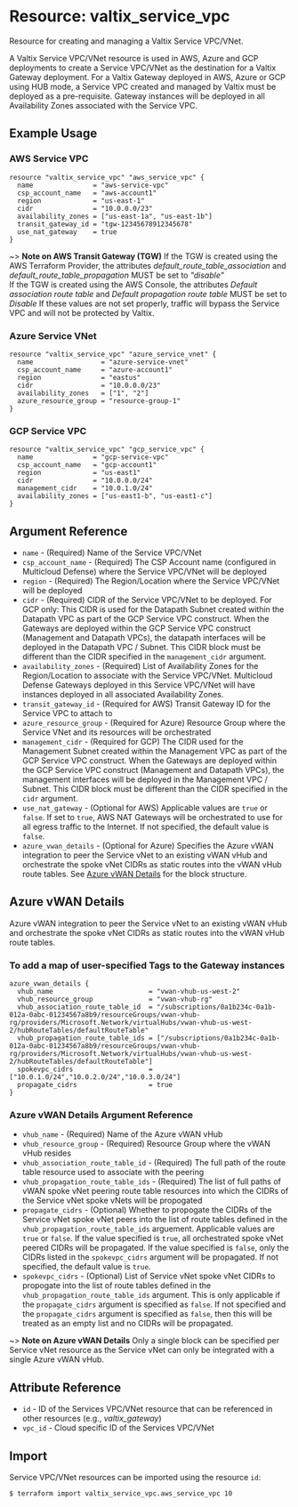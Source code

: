 # Resource: valtix_service_vpc
Resource for creating and managing a Valtix Service VPC/VNet.

A Valtix Service VPC/VNet resource is used in AWS, Azure and GCP deployments to create a Service VPC/VNet as the destination for a Valtix Gateway deployment. For a Valtix Gateway deployed in AWS, Azure or GCP using HUB mode, a Service VPC created and managed by Valtix must be deployed as a pre-requisite. Gateway instances will be deployed in all Availability Zones associated with the Service VPC.

## Example Usage

### AWS Service VPC
```hcl
resource "valtix_service_vpc" "aws_service_vpc" {
  name               = "aws-service-vpc"
  csp_account_name   = "aws-account1"
  region             = "us-east-1"
  cidr               = "10.0.0.0/23"
  availability_zones = ["us-east-1a", "us-east-1b"]
  transit_gateway_id = "tgw-12345678912345678"
  use_nat_gateway    = true
}
```
~> **Note on AWS Transit Gateway (TGW)**
If the TGW is created using the AWS Terraform Provider, the attributes *default_route_table_association* and *default_route_table_propagation* MUST be set to *"disable"*<br>
If the TGW is created using the AWS Console, the attributes *Default association route table* and *Default propagation route table* MUST be set to *Disable*
If these values are not set properly, traffic will bypass the Service VPC and will not be protected by Valtix.

### Azure Service VNet
```hcl
resource "valtix_service_vpc" "azure_service_vnet" {
  name                 = "azure-service-vnet"
  csp_account_name     = "azure-account1"
  region               = "eastus"
  cidr                 = "10.0.0.0/23"
  availability_zones   = ["1", "2"]
  azure_resource_group = "resource-group-1"
}
```

### GCP Service VPC
```hcl
resource "valtix_service_vpc" "gcp_service_vpc" {
  name               = "gcp-service-vpc"
  csp_account_name   = "gcp-account1"
  region             = "us-east1"
  cidr               = "10.0.0.0/24"
  management_cidr    = "10.0.1.0/24"
  availability_zones = ["us-east1-b", "us-east1-c"]
}
```

## Argument Reference
* `name` - (Required) Name of the Service VPC/VNet
* `csp_account_name` - (Required) The CSP Account name (configured in Multicloud Defense) where the Service VPC/VNet will be deployed
* `region` - (Required) The Region/Location where the Service VPC/VNet will be deployed
* `cidr` - (Required) CIDR of the Service VPC/VNet to be deployed.  For GCP only: This CIDR is used for the Datapath Subnet created within the Datapath VPC as part of the GCP Service VPC construct. When the Gateways are deployed within the GCP Service VPC construct (Management and Datapath VPCs), the datapath interfaces will be deployed in the Datapath VPC / Subnet.  This CIDR block must be different than the CIDR specified in the `management_cidr` argument.
* `availability_zones` - (Required) List of Availability Zones for the Region/Location to associate with the Service VPC/VNet. Multicloud Defense Gateways deployed in this Service VPC/VNet will have instances deployed in all associated Availability Zones.
* `transit_gateway_id` - (Required for AWS) Transit Gateway ID for the Service VPC to attach to
* `azure_resource_group` - (Required for Azure) Resource Group where the Service VNet and its resources will be orchestrated
* `management_cidr` - (Required for GCP) The CIDR used for the Management Subnet created within the Management VPC as part of the GCP Service VPC construct. When the Gateways are deployed within the GCP Service VPC construct (Management and Datapath VPCs), the management interfaces will be deployed in the Management VPC / Subnet.  This CIDR block must be different than the CIDR specified in the `cidr` argument.
* `use_nat_gateway` - (Optional for AWS) Applicable values are `true` or `false`. If set to `true`, AWS NAT Gateways will be orchestrated to use for all egress traffic to the Internet.  If not specified, the default value is `false`.
* `azure_vwan_details` - (Optional for Azure) Specifies the Azure vWAN integration to peer the Service vNet to an existing vWAN vHub and orchestrate the spoke vNet CIDRs as static routes into the vWAN vHub route tables. See [Azure vWAN Details](#azure-vwan-details) for the block structure.

## Azure vWAN Details
Azure vWAN integration to peer the Service vNet to an existing vWAN vHub and orchestrate the spoke vNet CIDRs as static routes into the vWAN vHub route tables.

### To add a map of user-specified Tags to the Gateway instances
```hcl
azure_vwan_details {
  vhub_name                        = "vwan-vhub-us-west-2"
  vhub_resource_group              = "vwan-vhub-rg"
  vhub_association_route_table_id  = "/subscriptions/0a1b234c-0a1b-012a-0abc-01234567a8b9/resourceGroups/vwan-vhub-rg/providers/Microsoft.Network/virtualHubs/vwan-vhub-us-west-2/hubRouteTables/defaultRouteTable"
  vhub_propagation_route_table_ids = ["/subscriptions/0a1b234c-0a1b-012a-0abc-01234567a8b9/resourceGroups/vwan-vhub-rg/providers/Microsoft.Network/virtualHubs/vwan-vhub-us-west-2/hubRouteTables/defaultRouteTable"]
  spokevpc_cidrs                   = ["10.0.1.0/24","10.0.2.0/24","10.0.3.0/24"]
  propagate_cidrs                  = true
}
```

### Azure vWAN Details Argument Reference
* `vhub_name` - (Required) Name of the Azure vWAN vHub
* `vhub_resource_group` - (Required) Resource Group where the vWAN vHub resides
* `vhub_association_route_table_id` - (Required) The full path of the route table resource used to associate with the peering
* `vhub_propagation_route_table_ids` - (Required) The list of full paths of vWAN spoke vNet peering route table resources into which the CIDRs of the Service vNet spoke vNets will be propogated
* `propagate_cidrs` - (Optional) Whether to propogate the CIDRs of the Service vNet spoke vNet peers into the list of route tables defined in the `vhub_propagation_route_table_ids` arguement. Applicable values are `true` or `false`. If the value specified is `true`, all orchestrated spoke vNet peered CIDRs will be propagated. If the value specified is `false`, only the CIDRs listed in the `spokevpc_cidrs` argument will be propagated. If not specified, the default value is `true`.  
* `spokevpc_cidrs` - (Optional) List of Service vNet spoke vNet CIDRs to propogate into the list of route tables defined in the `vhub_propagation_route_table_ids` argument. This is only applicable if the `propagate_cidrs` argument is specified as `false`. If not specified and the `propagate_cidrs` argument is specified as `false`, then this will be treated as an empty list and no CIDRs will be propagated.

~> **Note on Azure vWAN Details**
Only a single block can be specified per Service vNet resource as the Service vNet can only be integrated with a single Azure vWAN vHub.

## Attribute Reference
* `id` - ID of the Services VPC/VNet resource that can be referenced in other resources (e.g., *valtix_gateway*)
* `vpc_id` - Cloud specific ID of the Services VPC/VNet

## Import
Service VPC/VNet resources can be imported using the resource `id`:

```hcl
$ terraform import valtix_service_vpc.aws_service_vpc 10
```